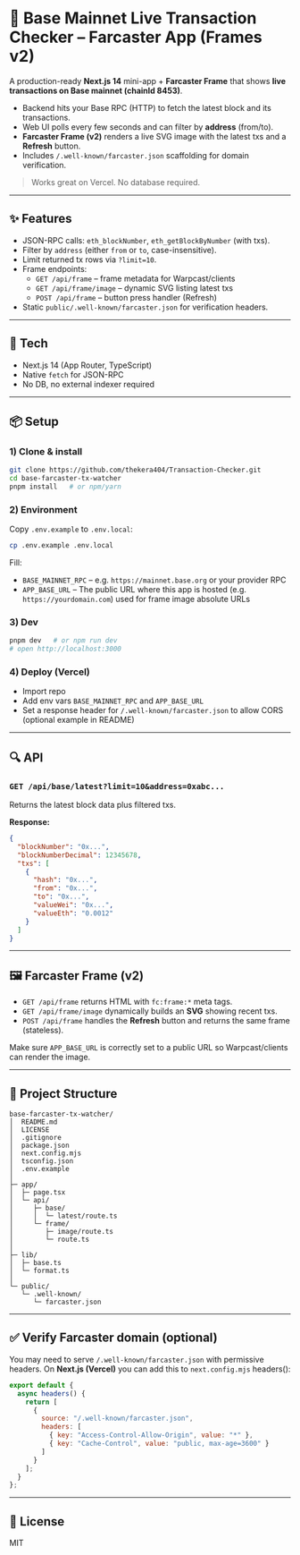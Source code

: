 # 🔵 Base Mainnet Live Transaction Checker – Farcaster App (Frames v2)

A production-ready **Next.js 14** mini-app + **Farcaster Frame** that shows **live transactions on Base mainnet (chainId 8453)**.
- Backend hits your Base RPC (HTTP) to fetch the latest block and its transactions.
- Web UI polls every few seconds and can filter by **address** (from/to).
- **Farcaster Frame (v2)** renders a live SVG image with the latest txs and a **Refresh** button.
- Includes `/.well-known/farcaster.json` scaffolding for domain verification.

> Works great on Vercel. No database required.

---

## ✨ Features
- JSON-RPC calls: `eth_blockNumber`, `eth_getBlockByNumber` (with txs).
- Filter by `address` (either `from` or `to`, case-insensitive).
- Limit returned tx rows via `?limit=10`.
- Frame endpoints:
  - `GET /api/frame` – frame metadata for Warpcast/clients
  - `GET /api/frame/image` – dynamic SVG listing latest txs
  - `POST /api/frame` – button press handler (Refresh)
- Static `public/.well-known/farcaster.json` for verification headers.

---

## 🧰 Tech
- Next.js 14 (App Router, TypeScript)
- Native `fetch` for JSON-RPC
- No DB, no external indexer required

---

## 📦 Setup

### 1) Clone & install
```bash
git clone https://github.com/thekera404/Transaction-Checker.git
cd base-farcaster-tx-watcher
pnpm install   # or npm/yarn
```

### 2) Environment
Copy `.env.example` to `.env.local`:
```bash
cp .env.example .env.local
```
Fill:
- `BASE_MAINNET_RPC` – e.g. `https://mainnet.base.org` or your provider RPC
- `APP_BASE_URL` – The public URL where this app is hosted (e.g. `https://yourdomain.com`) used for frame image absolute URLs

### 3) Dev
```bash
pnpm dev   # or npm run dev
# open http://localhost:3000
```

### 4) Deploy (Vercel)
- Import repo
- Add env vars `BASE_MAINNET_RPC` and `APP_BASE_URL`
- Set a response header for `/.well-known/farcaster.json` to allow CORS (optional example in README)

---

## 🔍 API

### `GET /api/base/latest?limit=10&address=0xabc...`
Returns the latest block data plus filtered txs.

**Response:**
```json
{
  "blockNumber": "0x...",
  "blockNumberDecimal": 12345678,
  "txs": [
    {
      "hash": "0x...",
      "from": "0x...",
      "to": "0x...",
      "valueWei": "0x...",
      "valueEth": "0.0012"
    }
  ]
}
```

---

## 🖼 Farcaster Frame (v2)
- `GET /api/frame` returns HTML with `fc:frame:*` meta tags.
- `GET /api/frame/image` dynamically builds an **SVG** showing recent txs.
- `POST /api/frame` handles the **Refresh** button and returns the same frame (stateless).

Make sure `APP_BASE_URL` is correctly set to a public URL so Warpcast/clients can render the image.

---

## 📁 Project Structure
```
base-farcaster-tx-watcher/
│  README.md
│  LICENSE
│  .gitignore
│  package.json
│  next.config.mjs
│  tsconfig.json
│  .env.example
│
├─ app/
│  ├─ page.tsx
│  └─ api/
│     ├─ base/
│     │  └─ latest/route.ts
│     └─ frame/
│        ├─ image/route.ts
│        └─ route.ts
│
├─ lib/
│  ├─ base.ts
│  └─ format.ts
│
└─ public/
   └─ .well-known/
      └─ farcaster.json
```

---

## ✅ Verify Farcaster domain (optional)
You may need to serve `/.well-known/farcaster.json` with permissive headers. On **Next.js (Vercel)** you can add this to `next.config.mjs` headers():
```js
export default {
  async headers() {
    return [
      {
        source: "/.well-known/farcaster.json",
        headers: [
          { key: "Access-Control-Allow-Origin", value: "*" },
          { key: "Cache-Control", value: "public, max-age=3600" }
        ]
      }
    ];
  }
};
```

---

## 📝 License
MIT
